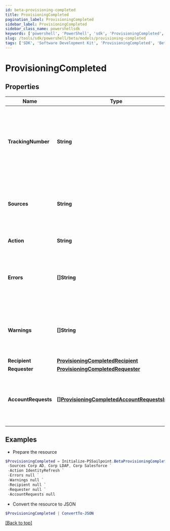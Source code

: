 ```yaml
---
id: beta-provisioning-completed
title: ProvisioningCompleted
pagination_label: ProvisioningCompleted
sidebar_label: ProvisioningCompleted
sidebar_class_name: powershellsdk
keywords: ['powershell', 'PowerShell', 'sdk', 'ProvisioningCompleted', 'BetaProvisioningCompleted'] 
slug: /tools/sdk/powershell/beta/models/provisioning-completed
tags: ['SDK', 'Software Development Kit', 'ProvisioningCompleted', 'BetaProvisioningCompleted']
---
```



# ProvisioningCompleted

## Properties

Name | Type | Description | Notes
------------ | ------------- | ------------- | -------------
**TrackingNumber** | **String** | Provisioning request's reference number. Useful for tracking status in the 'Account Activity' search interface. | [required]
**Sources** | **String** | Sources the provisioning transactions were performed on. Sources are comma separated. | [required]
**Action** | **String** | Origin of the provisioning request. | [optional] 
**Errors** | **[]String** | List of any accumulated error messages that occurred during provisioning. | [optional] 
**Warnings** | **[]String** | List of any accumulated warning messages that occurred during provisioning. | [optional] 
**Recipient** | [**ProvisioningCompletedRecipient**](provisioning-completed-recipient) |  | [required]
**Requester** | [**ProvisioningCompletedRequester**](provisioning-completed-requester) |  | [optional] 
**AccountRequests** | [**[]ProvisioningCompletedAccountRequestsInner**](provisioning-completed-account-requests-inner) | List of provisioning instructions to perform on an account-by-account basis. | [required]

## Examples

- Prepare the resource
```powershell
$ProvisioningCompleted = Initialize-PSSailpoint.BetaProvisioningCompleted  -TrackingNumber 4b4d982dddff4267ab12f0f1e72b5a6d `
 -Sources Corp AD, Corp LDAP, Corp Salesforce `
 -Action IdentityRefresh `
 -Errors null `
 -Warnings null `
 -Recipient null `
 -Requester null `
 -AccountRequests null
```

- Convert the resource to JSON
```powershell
$ProvisioningCompleted | ConvertTo-JSON
```


[[Back to top]](#) 

